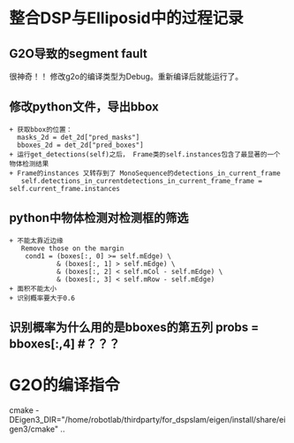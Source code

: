 


# 整合DSP与Elliposid中的过程记录
  ## G2O导致的segment fault
  很神奇！！ 修改g2o的编译类型为Debug。重新编译后就能运行了。
  ## 修改python文件，导出bbox
    + 获取bbox的位置：
      masks_2d = det_2d["pred_masks"]
      bboxes_2d = det_2d["pred_boxes"]
    + 运行get_detections(self)之后， Frame类的self.instances包含了最显著的一个 物体检测结果
    + Frame的instances 又转存到了 MonoSequence的detections_in_current_frame
       self.detections_in_currentdetections_in_current_frame_frame = self.current_frame.instances
    
  ## python中物体检测对检测框的筛选
    + 不能太靠近边缘
       Remove those on the margin
        cond1 = (boxes[:, 0] >= self.mEdge) \
                & (boxes[:, 1] > self.mEdge) \
                & (boxes[:, 2] < self.mCol - self.mEdge) \
                & (boxes[:, 3] < self.mRow - self.mEdge) 
    + 面积不能太小
    + 识别概率要大于0.6
  
  ## 识别概率为什么用的是bboxes的第五列  probs = bboxes[:,4]  #？？？ 

# G2O的编译指令
cmake -DEigen3_DIR="/home/robotlab/thirdparty/for_dspslam/eigen/install/share/eigen3/cmake" ..